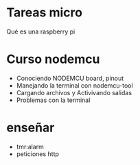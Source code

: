 # Tareas micro

Qué es una raspberry pi


# Curso nodemcu

- Conociendo NODEMCU board, pinout
- Manejando la terminal con nodemcu-tool
- Cargando archivos y Activivando salidas
- Problemas con la terminal

# enseñar 

-  tmr:alarm
-  peticiones http